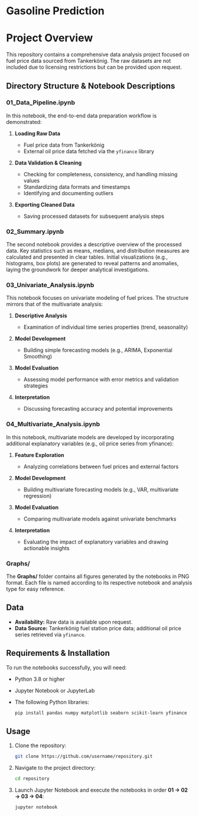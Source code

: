 # Gasoline Prediction

# Project Overview

This repository contains a comprehensive data analysis project focused on fuel price data sourced from Tankerkönig. The raw datasets are not included due to licensing restrictions but can be provided upon request.

## Directory Structure & Notebook Descriptions

### 01\_Data\_Pipeline.ipynb

In this notebook, the end-to-end data preparation workflow is demonstrated:

1. **Loading Raw Data**

   * Fuel price data from Tankerkönig
   * External oil price data fetched via the `yfinance` library
2. **Data Validation & Cleaning**

   * Checking for completeness, consistency, and handling missing values
   * Standardizing data formats and timestamps
   * Identifying and documenting outliers
3. **Exporting Cleaned Data**

   * Saving processed datasets for subsequent analysis steps

### 02\_Summary.ipynb

The second notebook provides a descriptive overview of the processed data. Key statistics such as means, medians, and distribution measures are calculated and presented in clear tables. Initial visualizations (e.g., histograms, box plots) are generated to reveal patterns and anomalies, laying the groundwork for deeper analytical investigations.

### 03\_Univariate\_Analysis.ipynb

This notebook focuses on univariate modeling of fuel prices. The structure mirrors that of the multivariate analysis:

1. **Descriptive Analysis**

   * Examination of individual time series properties (trend, seasonality)
2. **Model Development**

   * Building simple forecasting models (e.g., ARIMA, Exponential Smoothing)
3. **Model Evaluation**

   * Assessing model performance with error metrics and validation strategies
4. **Interpretation**

   * Discussing forecasting accuracy and potential improvements

### 04\_Multivariate\_Analysis.ipynb

In this notebook, multivariate models are developed by incorporating additional explanatory variables (e.g., oil price series from yfinance):

1. **Feature Exploration**

   * Analyzing correlations between fuel prices and external factors
2. **Model Development**

   * Building multivariate forecasting models (e.g., VAR, multivariate regression)
3. **Model Evaluation**

   * Comparing multivariate models against univariate benchmarks
4. **Interpretation**

   * Evaluating the impact of explanatory variables and drawing actionable insights

### Graphs/

The **Graphs/** folder contains all figures generated by the notebooks in PNG format. Each file is named according to its respective notebook and analysis type for easy reference.

## Data

* **Availability:** Raw data is available upon request.
* **Data Source:** Tankerkönig fuel station price data; additional oil price series retrieved via `yfinance`.

## Requirements & Installation

To run the notebooks successfully, you will need:

* Python 3.8 or higher
* Jupyter Notebook or JupyterLab
* The following Python libraries:

  ```bash
  pip install pandas numpy matplotlib seaborn scikit-learn yfinance
  ```

## Usage

1. Clone the repository:

   ```bash
   git clone https://github.com/username/repository.git
   ```
2. Navigate to the project directory:

   ```bash
   cd repository
   ```
3. Launch Jupyter Notebook and execute the notebooks in order **01 → 02 → 03 → 04**:

   ```bash
   jupyter notebook
   ```
